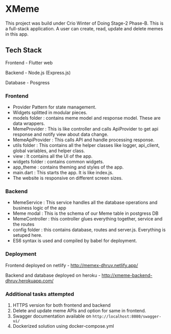# XMeme
This project was build under Crio Winter of Doing Stage-2 Phase-B. This is a full-stack application. A user can create, read, update and delete memes in this app.

## Tech Stack
Frontend - Flutter web

Backend - Node.js (Express.js)

Database - Posgress

### Frontend
- Provider Pattern for state management.
- Widgets splitted in modular pieces.
- models folder : contains meme model and response model. These are data wrappers.
- MemeProvider : This is like controller and calls ApiProvider to get api response and notify view about data change.
- MemeApiProvider : This calls API and handle processing response.
- utils folder : This contains all the helper classes like logger, api_client, global variables, and helper class.
- view : It contains all the UI of the app.
- widgets folder : contains common widgets.
- app_theme : contains theming and styles of the app.
- main.dart : This starts the app. It is like index.js.
- The website is responsive on different screen sizes.

### Backend
- MemeService : This service handles all the database operations and business logic of the app
- Meme modal : This is the schema of our Meme table in postgress DB
- MemeController : this controller glues everything together, service and the routes
- config folder : this contains database, routes and server.js. Everything is setuped here.
- ES6 syntax is used and compiled by babel for deployment.

### Deployment
Frontend deployed on netlify - http://memex-dhruv.netlify.app/

Backend and database deployed on heroku - http://xmeme-backend-dhruv.herokuapp.com/

### Additional tasks attempted
1. HTTPS version for both frontend and backend
2. Delete and update meme APIs and option for same in frontend.
3. Swagger documentation available on `http://localhost:8080/swagger-ui/`
4. Dockerized solution using docker-compose.yml
